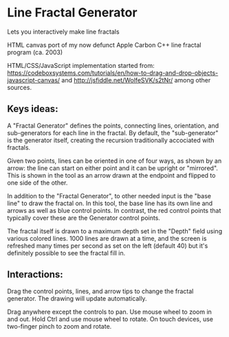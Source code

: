 # Line Fractal Generator

Lets you interactively make line fractals

HTML canvas port of my now defunct Apple Carbon C++ line fractal program (ca. 2003)

HTML/CSS/JavaScript implementation started from:
https://codeboxsystems.com/tutorials/en/how-to-drag-and-drop-objects-javascript-canvas/
and
http://jsfiddle.net/WolfeSVK/s2tNr/
among other sources.

## Keys ideas:

A "Fractal Generator" defines the points, connecting lines, orientation, and sub-generators for each line in the fractal. By default, the "sub-generator" is the generator itself, creating the recursion traditionally accociated with fractals.

Given two points, lines can be oriented in one of four ways, as shown by an arrow: the line can start on either point and it can be upright or "mirrored". This is shown in the tool as an arrow drawn at the endpoint and flipped to one side of the other.

In addition to the "Fractal Generator", to other needed input is the "base line" to draw the fractal on. In this tool, the base line has its own line and arrows as well as blue control points. In contrast, the red control points that typically cover these are the Generator control points.

The fractal itself is drawn to a maximum depth set in the "Depth" field using various colored lines. 1000 lines are drawn at a time, and the screen is refreshed many times per second as set on the left (default 40) but it's definitely possible to see the fractal fill in.

## Interactions:

Drag the control points, lines, and arrow tips to change the fractal generator. The drawing will update automatically.

Drag anywhere except the controls to pan. Use mouse wheel to zoom in and out. Hold Ctrl and use mouse wheel to rotate. On touch devices, use two-finger pinch to zoom and rotate.